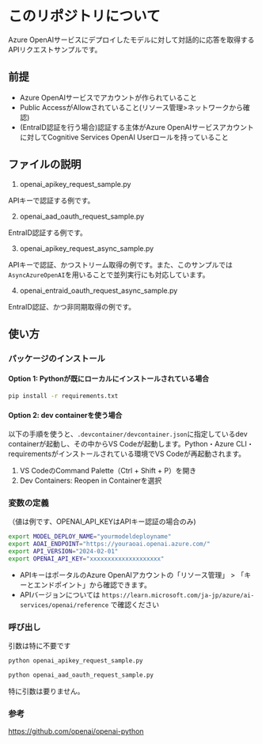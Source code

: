 # このリポジトリについて

Azure OpenAIサービスにデプロイしたモデルに対して対話的に応答を取得するAPIリクエストサンプルです。

## 前提

 * Azure OpenAIサービスでアカウントが作られていること
 * Public AccessがAllowされていること(リソース管理>ネットワークから確認)
 * (EntraID認証を行う場合)認証する主体がAzure OpenAIサービスアカウントに対してCognitive Services OpenAI Userロールを持っていること

## ファイルの説明

1. openai_apikey_request_sample.py

APIキーで認証する例です。

2. openai_aad_oauth_request_sample.py

EntraID認証する例です。

3. openai_apikey_request_async_sample.py

APIキーで認証、かつストリーム取得の例です。また、このサンプルでは``AsyncAzureOpenAI``を用いることで並列実行にも対応しています。

4. openai_entraid_oauth_request_async_sample.py

EntraID認証、かつ非同期取得の例です。

## 使い方

### パッケージのインストール
#### Option 1: Pythonが既にローカルにインストールされている場合
```bash
pip install -r requirements.txt
```
#### Option 2: dev containerを使う場合
以下の手順を使うと、`.devcontainer/devcontainer.json`に指定しているdev containerが起動し、その中からVS Codeが起動します。Python・Azure CLI・requirementsがインストールされている環境でVS Codeが再起動されます。
1. VS CodeのCommand Palette（Ctrl + Shift + P）を開き
2. Dev Containers: Reopen in Containerを選択

### 変数の定義

（値は例です、OPENAI_API_KEYはAPIキー認証の場合のみ)
```bash
export MODEL_DEPLOY_NAME="yourmodeldeployname"
export AOAI_ENDPOINT="https://youraoai.openai.azure.com/"
export API_VERSION="2024-02-01"
export OPENAI_API_KEY="xxxxxxxxxxxxxxxxxxxx"
```
* APIキーはポータルのAzure OpenAIアカウントの「リソース管理」 > 「キーとエンドポイント」から確認できます。
* APIバージョンについては ``https://learn.microsoft.com/ja-jp/azure/ai-services/openai/reference`` で確認ください

### 呼び出し
引数は特に不要です

```bash
python openai_apikey_request_sample.py
```

```bash
python openai_aad_oauth_request_sample.py
```

特に引数は要りません。

### 参考

https://github.com/openai/openai-python
